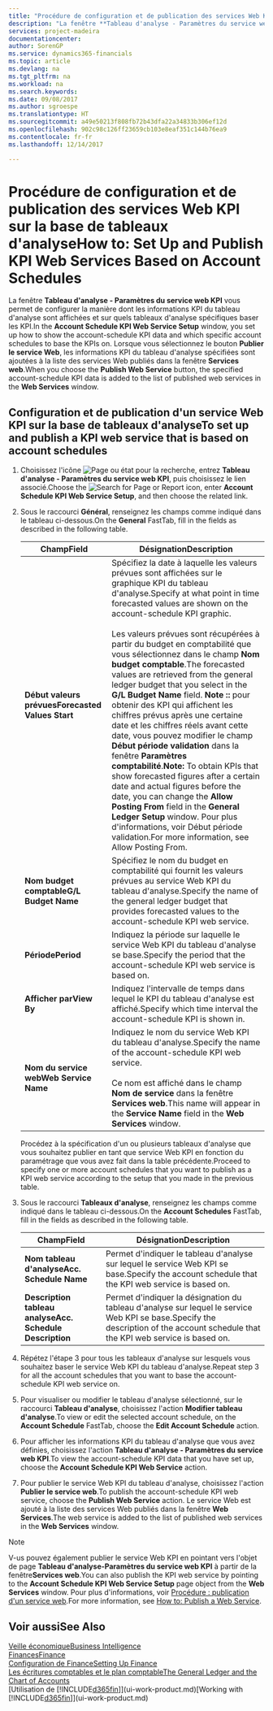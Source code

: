 ```yaml
---
title: "Procédure de configuration et de publication des services Web KPI sur la base de tableaux d'analyse | Microsoft Docs"
description: "La fenêtre **Tableau d'analyse - Paramètres du service web KPI** vous permet de configurer la manière dont les informations KPI du tableau d'analyse sont affichées et sur quels tableaux d'analyse spécifiques baser les KPI."
services: project-madeira
documentationcenter: 
author: SorenGP
ms.service: dynamics365-financials
ms.topic: article
ms.devlang: na
ms.tgt_pltfrm: na
ms.workload: na
ms.search.keywords: 
ms.date: 09/08/2017
ms.author: sgroespe
ms.translationtype: HT
ms.sourcegitcommit: a49e50213f808fb72b43dfa22a34833b306ef12d
ms.openlocfilehash: 902c98c126ff23659cb103e8eaf351c144b76ea9
ms.contentlocale: fr-fr
ms.lasthandoff: 12/14/2017

---
```

# <a name="how-to-set-up-and-publish-kpi-web-services-based-on-account-schedules"></a><span data-ttu-id="c0551-103">Procédure de configuration et de publication des services Web KPI sur la base de tableaux d'analyse</span><span class="sxs-lookup"><span data-stu-id="c0551-103">How to: Set Up and Publish KPI Web Services Based on Account Schedules</span></span>
<span data-ttu-id="c0551-104">La fenêtre **Tableau d'analyse - Paramètres du service web KPI** vous permet de configurer la manière dont les informations KPI du tableau d'analyse sont affichées et sur quels tableaux d'analyse spécifiques baser les KPI.</span><span class="sxs-lookup"><span data-stu-id="c0551-104">In the **Account Schedule KPI Web Service Setup** window, you set up how to show the account-schedule KPI data and which specific account schedules to base the KPIs on.</span></span> <span data-ttu-id="c0551-105">Lorsque vous sélectionnez le bouton **Publier le service Web**, les informations KPI du tableau d'analyse spécifiées sont ajoutées à la liste des services Web publiés dans la fenêtre **Services web**.</span><span class="sxs-lookup"><span data-stu-id="c0551-105">When you choose the **Publish Web Service** button, the specified account-schedule KPI data is added to the list of published web services in the **Web Services** window.</span></span>  

## <a name="to-set-up-and-publish-a-kpi-web-service-that-is-based-on-account-schedules"></a><span data-ttu-id="c0551-106">Configuration et de publication d'un service Web KPI sur la base de tableaux d'analyse</span><span class="sxs-lookup"><span data-stu-id="c0551-106">To set up and publish a KPI web service that is based on account schedules</span></span>  

1.  <span data-ttu-id="c0551-107">Choisissez l'icône ![Page ou état pour la recherche](media/ui-search/search_small.png "Page ou état pour la recherche"), entrez **Tableau d'analyse - Paramètres du service web KPI**, puis choisissez le lien associé.</span><span class="sxs-lookup"><span data-stu-id="c0551-107">Choose the ![Search for Page or Report](media/ui-search/search_small.png "Search for Page or Report icon") icon, enter **Account Schedule KPI Web Service Setup**, and then choose the related link.</span></span>  
2.  <span data-ttu-id="c0551-108">Sous le raccourci **Général**, renseignez les champs comme indiqué dans le tableau ci-dessous.</span><span class="sxs-lookup"><span data-stu-id="c0551-108">On the **General** FastTab, fill in the fields as described in the following table.</span></span>  

    |<span data-ttu-id="c0551-109">Champ</span><span class="sxs-lookup"><span data-stu-id="c0551-109">Field</span></span>|<span data-ttu-id="c0551-110">Désignation</span><span class="sxs-lookup"><span data-stu-id="c0551-110">Description</span></span>|  
    |---------------------------------|---------------------------------------|  
    |<span data-ttu-id="c0551-111">**Début valeurs prévues**</span><span class="sxs-lookup"><span data-stu-id="c0551-111">**Forecasted Values Start**</span></span>|<span data-ttu-id="c0551-112">Spécifiez la date à laquelle les valeurs prévues sont affichées sur le graphique KPI du tableau d'analyse.</span><span class="sxs-lookup"><span data-stu-id="c0551-112">Specify at what point in time forecasted values are shown on the account-schedule KPI graphic.</span></span><br /><br /> <span data-ttu-id="c0551-113">Les valeurs prévues sont récupérées à partir du budget en comptabilité que vous sélectionnez dans le champ **Nom budget comptable**.</span><span class="sxs-lookup"><span data-stu-id="c0551-113">The forecasted values are retrieved from the general ledger budget that you select in the **G/L Budget Name** field.</span></span> <span data-ttu-id="c0551-114">**Note ::** pour obtenir des KPI qui affichent les chiffres prévus après une certaine date et les chiffres réels avant cette date, vous pouvez modifier le champ **Début période validation** dans la fenêtre **Paramètres comptabilité**.</span><span class="sxs-lookup"><span data-stu-id="c0551-114">**Note:**  To obtain KPIs that show forecasted figures after a certain date and actual figures before the date, you can change the **Allow Posting From** field in the **General Ledger Setup** window.</span></span> <span data-ttu-id="c0551-115">Pour plus d'informations, voir Début période validation.</span><span class="sxs-lookup"><span data-stu-id="c0551-115">For more information, see Allow Posting From.</span></span>|  
    |<span data-ttu-id="c0551-116">**Nom budget comptable**</span><span class="sxs-lookup"><span data-stu-id="c0551-116">**G/L Budget Name**</span></span>|<span data-ttu-id="c0551-117">Spécifiez le nom du budget en comptabilité qui fournit les valeurs prévues au service Web KPI du tableau d'analyse.</span><span class="sxs-lookup"><span data-stu-id="c0551-117">Specify the name of the general ledger budget that provides forecasted values to the account-schedule KPI web service.</span></span>|  
    |<span data-ttu-id="c0551-118">**Période**</span><span class="sxs-lookup"><span data-stu-id="c0551-118">**Period**</span></span>|<span data-ttu-id="c0551-119">Indiquez la période sur laquelle le service Web KPI du tableau d'analyse se base.</span><span class="sxs-lookup"><span data-stu-id="c0551-119">Specify the period that the account-schedule KPI web service is based on.</span></span>|  
    |<span data-ttu-id="c0551-120">**Afficher par**</span><span class="sxs-lookup"><span data-stu-id="c0551-120">**View By**</span></span>|<span data-ttu-id="c0551-121">Indiquez l'intervalle de temps dans lequel le KPI du tableau d'analyse est affiché.</span><span class="sxs-lookup"><span data-stu-id="c0551-121">Specify which time interval the account-schedule KPI is shown in.</span></span>|  
    |<span data-ttu-id="c0551-122">**Nom du service web**</span><span class="sxs-lookup"><span data-stu-id="c0551-122">**Web Service Name**</span></span>|<span data-ttu-id="c0551-123">Indiquez le nom du service Web KPI du tableau d'analyse.</span><span class="sxs-lookup"><span data-stu-id="c0551-123">Specify the name of the account-schedule KPI web service.</span></span><br /><br /> <span data-ttu-id="c0551-124">Ce nom est affiché dans le champ **Nom de service** dans la fenêtre **Services web**.</span><span class="sxs-lookup"><span data-stu-id="c0551-124">This name will appear in the **Service Name** field in the **Web Services** window.</span></span>|  

    <span data-ttu-id="c0551-125">Procédez à la spécification d'un ou plusieurs tableaux d'analyse que vous souhaitez publier en tant que service Web KPI en fonction du paramétrage que vous avez fait dans la table précédente.</span><span class="sxs-lookup"><span data-stu-id="c0551-125">Proceed to specify one or more account schedules that you want to publish as a KPI web service according to the setup that you made in the previous table.</span></span>  

3.  <span data-ttu-id="c0551-126">Sous le raccourci **Tableaux d'analyse**, renseignez les champs comme indiqué dans le tableau ci-dessous.</span><span class="sxs-lookup"><span data-stu-id="c0551-126">On the **Account Schedules** FastTab, fill in the fields as described in the following table.</span></span>  

    |<span data-ttu-id="c0551-127">Champ</span><span class="sxs-lookup"><span data-stu-id="c0551-127">Field</span></span>|<span data-ttu-id="c0551-128">Désignation</span><span class="sxs-lookup"><span data-stu-id="c0551-128">Description</span></span>|  
    |---------------------------------|---------------------------------------|  
    |<span data-ttu-id="c0551-129">**Nom tableau d'analyse**</span><span class="sxs-lookup"><span data-stu-id="c0551-129">**Acc. Schedule Name**</span></span>|<span data-ttu-id="c0551-130">Permet d'indiquer le tableau d'analyse sur lequel le service Web KPI se base.</span><span class="sxs-lookup"><span data-stu-id="c0551-130">Specify the account schedule that the KPI web service is based on.</span></span>|  
    |<span data-ttu-id="c0551-131">**Description tableau analyse**</span><span class="sxs-lookup"><span data-stu-id="c0551-131">**Acc. Schedule Description**</span></span>|<span data-ttu-id="c0551-132">Permet d'indiquer la désignation du tableau d'analyse sur lequel le service Web KPI se base.</span><span class="sxs-lookup"><span data-stu-id="c0551-132">Specify the description of the account schedule that the KPI web service is based on.</span></span>|  

4.  <span data-ttu-id="c0551-133">Répétez l'étape 3 pour tous les tableaux d'analyse sur lesquels vous souhaitez baser le service Web KPI du tableau d'analyse.</span><span class="sxs-lookup"><span data-stu-id="c0551-133">Repeat step 3 for all the account schedules that you want to base the account-schedule KPI web service on.</span></span>  
5.  <span data-ttu-id="c0551-134">Pour visualiser ou modifier le tableau d'analyse sélectionné, sur le raccourci **Tableau d'analyse**, choisissez l'action **Modifier tableau d'analyse**.</span><span class="sxs-lookup"><span data-stu-id="c0551-134">To view or edit the selected account schedule, on the **Account Schedule** FastTab, choose the **Edit Account Schedule** action.</span></span>  
6.  <span data-ttu-id="c0551-135">Pour afficher les informations KPI du tableau d'analyse que vous avez définies, choisissez l'action **Tableau d'analyse - Paramètres du service web KPI**.</span><span class="sxs-lookup"><span data-stu-id="c0551-135">To view the account-schedule KPI data that you have set up, choose the **Account Schedule KPI Web Service** action.</span></span>  
7.  <span data-ttu-id="c0551-136">Pour publier le service Web KPI du tableau d'analyse, choisissez l'action **Publier le service web**.</span><span class="sxs-lookup"><span data-stu-id="c0551-136">To publish the account-schedule KPI web service, choose the **Publish Web Service** action.</span></span> <span data-ttu-id="c0551-137">Le service Web est ajouté à la liste des services Web publiés dans la fenêtre **Web Services**.</span><span class="sxs-lookup"><span data-stu-id="c0551-137">The web service is added to the list of published web services in the **Web Services** window.</span></span>  

> [!NOTE]  
>  <span data-ttu-id="c0551-138">V-us pouvez également publier le service Web KPI en pointant vers l'objet de page **Tableau d'analyse\-Paramètres du service web KPI** à partir de la fenêtre**Services web**.</span><span class="sxs-lookup"><span data-stu-id="c0551-138">You can also publish the KPI web service by pointing to the **Account Schedule KPI Web Service Setup** page object from the **Web Services** window.</span></span> <span data-ttu-id="c0551-139">Pour plus d'informations, voir [Procédure : publication d'un service web](across-how-publish-web-service.md).</span><span class="sxs-lookup"><span data-stu-id="c0551-139">For more information, see [How to: Publish a Web Service](across-how-publish-web-service.md).</span></span>  

## <a name="see-also"></a><span data-ttu-id="c0551-140">Voir aussi</span><span class="sxs-lookup"><span data-stu-id="c0551-140">See Also</span></span>  
[<span data-ttu-id="c0551-141">Veille économique</span><span class="sxs-lookup"><span data-stu-id="c0551-141">Business Intelligence</span></span>](bi.md)  
[<span data-ttu-id="c0551-142">Finances</span><span class="sxs-lookup"><span data-stu-id="c0551-142">Finance</span></span>](finance.md)  
[<span data-ttu-id="c0551-143">Configuration de Finance</span><span class="sxs-lookup"><span data-stu-id="c0551-143">Setting Up Finance</span></span>](finance-setup-finance.md)  
[<span data-ttu-id="c0551-144">Les écritures comptables et le plan comptable</span><span class="sxs-lookup"><span data-stu-id="c0551-144">The General Ledger and the Chart of Accounts</span></span>](finance-general-ledger.md)  
<span data-ttu-id="c0551-145">[Utilisation de [!INCLUDE[d365fin](includes/d365fin_md.md)]](ui-work-product.md)</span><span class="sxs-lookup"><span data-stu-id="c0551-145">[Working with [!INCLUDE[d365fin](includes/d365fin_md.md)]](ui-work-product.md)</span></span>

